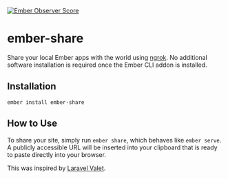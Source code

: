 [![Ember Observer Score](https://emberobserver.com/badges/ember-share.svg)](https://emberobserver.com/addons/ember-share)

# ember-share

Share your local Ember apps with the world using [ngrok](https://ngrok.com/). No additional software installation is required once the Ember CLI addon is installed.

## Installation

```
ember install ember-share
```

## How to Use

To share your site, simply run `ember share`, which behaves like `ember serve`. A publicly accessible URL will be inserted into your clipboard that is ready to paste directly into your browser.

This was inspired by [Laravel Valet](https://laravel.com/docs/5.2/valet#sharing-sites).
